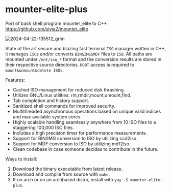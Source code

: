 # mounter-elite-plus
Port of bash shell program mounter_elite to C++ 
https://github.com/siyia2/mounter_elite

![2024-04-22-135512_grim](https://github.com/siyia2/mounter-elite-plus/assets/46220960/d642aae7-b21d-4178-b90a-727922517c1d)

State of the art secure and blazing fast terminal `ISO` manager written in C++, it manages `ISOs` and/or converts `BIN&IMG&MDF` files to `ISO`. All paths are mounted under `/mnt/iso_*` format and the conversion results are stored in their respective source directories. `ROOT` access is required to `mount&unmount&delete ISOs`. 

Features:
* Cached ISO management for reduced disk thrashing.
* Utilizes GNU/Linux utilities: rm,rmdir,mount,umount,find.
* Tab completion and history support.
* Sanitized shell commands for improved security.
* Multithreaded asynchronous operations based on unique valid indices and max available system cores.
* Highly scalable handling seamlessly anywhere from 10 ISO files to a staggering 100,000 ISO files.
* Includes a high precision timer for performance measurements.
* Support for BIN/IMG conversion to ISO by utilizing ccd2iso.
* Support for MDF conversion to ISO by utilizing mdf2iso.
* Clean codebase in case someone decides to contribute in the future.

Ways to Install:
1) Download the binary executable from latest release.
2) Download and compile from source with `make`.
3) If on arch or on an archbased distro, install with `yay -S mounter-elite-plus`.
